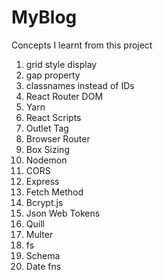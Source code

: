 # MyBlog
Concepts I learnt from this project
01. grid style display
02. gap property
03. classnames instead of IDs
04. React Router DOM
05. Yarn
06. React Scripts
07. Outlet Tag
08. Browser Router
09. Box Sizing
10. Nodemon 
11. CORS
12. Express
13. Fetch Method
14. Bcrypt.js
15. Json Web Tokens
16. Quill
17. Multer
18. fs
19. Schema
20. Date fns

